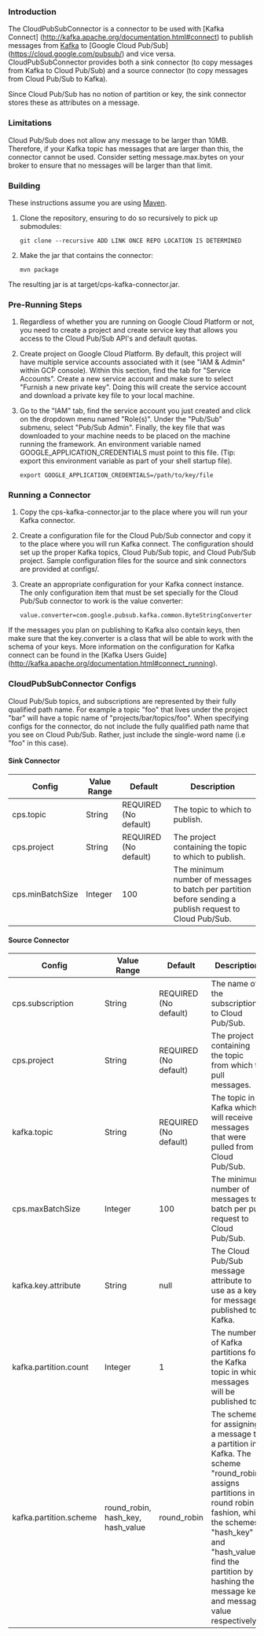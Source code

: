 ### Introduction

The CloudPubSubConnector is a connector to be used with [Kafka Connect]
(http://kafka.apache.org/documentation.html#connect) to publish messages from
[Kafka](http://kafka.apache.org) to [Google Cloud Pub/Sub]
(https://cloud.google.com/pubsub/) and vice versa. CloudPubSubConnector provides
both a sink connector (to copy messages from Kafka to Cloud Pub/Sub) and a
source connector (to copy messages from Cloud Pub/Sub to Kafka).

Since Cloud Pub/Sub has no notion of partition or key, the sink connector stores
these as attributes on a message.

### Limitations

Cloud Pub/Sub does not allow any message to be larger than 10MB. Therefore, if
your Kafka topic has messages that are larger than this, the connector cannot be
used. Consider setting message.max.bytes on your broker to ensure that no
messages will be larger than that limit.

### Building

These instructions assume you are using [Maven](https://maven.apache.org/).

1.  Clone the repository, ensuring to do so recursively to pick up submodules:

    `git clone --recursive ADD LINK ONCE REPO LOCATION IS DETERMINED`

2.  Make the jar that contains the connector:

    `mvn package`

The resulting jar is at target/cps-kafka-connector.jar.

### Pre-Running Steps

1.  Regardless of whether you are running on Google Cloud Platform or not, you
    need to create a project and create service key that allows you access to
    the Cloud Pub/Sub API's and default quotas.

2.  Create project on Google Cloud Platform. By default, this project will have
    multiple service accounts associated with it (see "IAM & Admin" within GCP
    console). Within this section, find the tab for "Service Accounts". Create a
    new service account and make sure to select "Furnish a new private key".
    Doing this will create the service account and download a private key file
    to your local machine.

3.  Go to the "IAM" tab, find the service account you just created and click on
    the dropdown menu named "Role(s)". Under the "Pub/Sub" submenu, select
    "Pub/Sub Admin". Finally, the key file that was downloaded to your machine
    needs to be placed on the machine running the framework. An environment
    variable named GOOGLE_APPLICATION_CREDENTIALS must point to this file. (Tip:
    export this environment variable as part of your shell startup file).

    `export GOOGLE_APPLICATION_CREDENTIALS=/path/to/key/file`

### Running a Connector

1.  Copy the cps-kafka-connector.jar to the place where you will run your Kafka
    connector.

2.  Create a configuration file for the Cloud Pub/Sub connector and copy it to
    the place where you will run Kafka connect. The configuration should set up
    the proper Kafka topics, Cloud Pub/Sub topic, and Cloud Pub/Sub project.
    Sample configuration files for the source and sink connectors are provided
    at configs/.

3.  Create an appropriate configuration for your Kafka connect instance. The
    only configuration item that must be set specially for the Cloud Pub/Sub
    connector to work is the value converter:

    `value.converter=com.google.pubsub.kafka.common.ByteStringConverter`

If the messages you plan on publishing to Kafka also contain keys, then make
sure that the key.converter is a class that will be able to work with the schema
of your keys. More information on the configuration for Kafka connect can be
found in the [Kafka Users Guide]
(http://kafka.apache.org/documentation.html#connect_running).

### CloudPubSubConnector Configs

Cloud Pub/Sub topics, and subscriptions are represented by their
fully qualified path name. For example a topic "foo" that lives under
the project "bar" will have a topic name of "projects/bar/topics/foo". 
When specifying configs for the connector, do not include the fully
qualified path name that you see on Cloud Pub/Sub. 
Rather, just include the single-word name (i.e "foo" in this case).


#### Sink Connector

| Config           | Value Range         | Default                      | Description                                                                                               |
|------------------|---------------------|------------------------------|-----------------------------------------------------------------------------------------------------------|
| cps.topic        | String              | REQUIRED (No default)        | The topic to which to publish.                                                                            |
| cps.project      | String              | REQUIRED (No default)        | The project containing the topic to which to publish.                                                     |
| cps.minBatchSize | Integer             | 100                          | The minimum number of messages to batch per partition before sending a publish request to Cloud Pub/Sub.  |


#### Source Connector

| Config                 | Value Range   | Default               | Description
|------------------------|---------------|-----------------------|-------------------------------------------------------------------------------------------------------------------------------------------------------------------------------------------------------------------------------------------------------------------------------------|
| cps.subscription       | String                                | REQUIRED (No default) | The name of the subscription to Cloud Pub/Sub.                                                                                                                                                                                                              |
| cps.project            | String                                | REQUIRED (No default) | The project containing the topic from which to pull messages.                                                                                                                                                                                               |
| kafka.topic            | String                                | REQUIRED (No default) | The topic in Kafka which will receive messages that were pulled from Cloud Pub/Sub.                                                                                                                                                                         |
| cps.maxBatchSize       | Integer                               | 100                   | The minimum number of messages to batch per pull request to Cloud Pub/Sub.                                                                                                                                                                                  |
| kafka.key.attribute    | String                                | null                  | The Cloud Pub/Sub message attribute to use as a key for messages published to Kafka.                                                                                                                                                                        |
| kafka.partition.count  | Integer                               | 1                     | The number of Kafka partitions for the Kafka topic in which messages will be published to.                                                                                                                                                                  |
| kafka.partition.scheme | round_robin, hash_key, hash_value     | round_robin           | The scheme for assigning a message to a partition in Kafka. The scheme "round_robin" assigns partitions in a round robin fashion, while the schemes "hash_key" and "hash_value" find the partition by hashing the message key and message value respectively|

